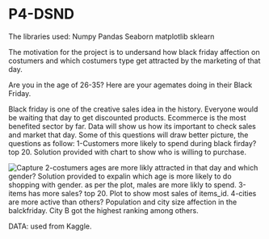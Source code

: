# P4-DSND

The libraries used:
Numpy
Pandas
Seaborn
matplotlib
sklearn

The motivation for the project is to undersand how black friday affection on costumers and which costumers type get attracted by the marketing of that day.


Are you in the age of 26-35? Here are your agemates doing in their Black Friday. 




Black friday is one of the creative sales idea in the history. Everyone would be waiting that day to get discounted products. Ecommerce is the most benefited sector by far. Data will show us how its important to check sales and market  that day. Some of this questions will draw better picture, the questions as follow: 
1-Customers more likely to spend during black firday?top 20. 
Solution provided with chart to show who is willing to purchase.

![Capture](https://user-images.githubusercontent.com/55158582/70375241-8501a180-190c-11ea-8cf4-d276e990257d.PNG)
2-costumers ages are more likly attracted in that day and which gender? 
Solution provided to expalin which age is more likely to do shopping with gender.
as per the plot, males are more likly to spend. 
3-items has more sales? top 20.
Plot to show most sales of items_id.
4-cities are more active than others? 
Population and city size affection in the balckfriday. City B got the highest ranking among others. 

DATA:
used from Kaggle. 



